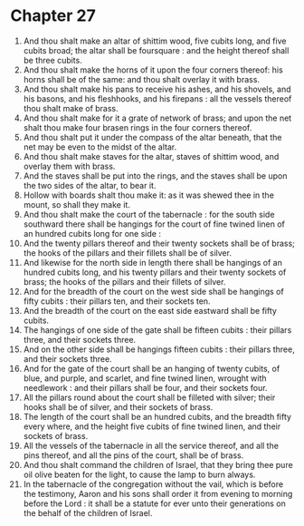 # Chapter 27

1. And thou shalt make an altar of shittim wood, five cubits long, and five cubits broad; the altar shall be foursquare : and the height thereof shall be three cubits.
2. And thou shalt make the horns of it upon the four corners thereof: his horns shall be of the same: and thou shalt overlay it with brass.
3. And thou shalt make his pans to receive his ashes, and his shovels, and his basons, and his fleshhooks, and his firepans : all the vessels thereof thou shalt make of brass.
4. And thou shalt make for it a grate of network of brass; and upon the net shalt thou make four brasen rings in the four corners thereof.
5. And thou shalt put it under the compass of the altar beneath, that the net may be even to the midst of the altar.
6. And thou shalt make staves for the altar, staves of shittim wood, and overlay them with brass.
7. And the staves shall be put into the rings, and the staves shall be upon the two sides of the altar, to bear it.
8. Hollow with boards shalt thou make it: as it was shewed thee in the mount, so shall they make it.
9. And thou shalt make the court of the tabernacle : for the south side southward there shall be hangings for the court of fine twined linen of an hundred cubits long for one side :
10. And the twenty pillars thereof and their twenty sockets shall be of brass; the hooks of the pillars and their fillets shall be of silver.
11. And likewise for the north side in length there shall be hangings of an hundred cubits long, and his twenty pillars and their twenty sockets of brass; the hooks of the pillars and their fillets of silver.
12. And for the breadth of the court on the west side shall be hangings of fifty cubits : their pillars ten, and their sockets ten.
13. And the breadth of the court on the east side eastward shall be fifty cubits.
14. The hangings of one side of the gate shall be fifteen cubits : their pillars three, and their sockets three.
15. And on the other side shall be hangings fifteen cubits : their pillars three, and their sockets three.
16. And for the gate of the court shall be an hanging of twenty cubits, of blue, and purple, and scarlet, and fine twined linen, wrought with needlework : and their pillars shall be four, and their sockets four.
17. All the pillars round about the court shall be filleted with silver; their hooks shall be of silver, and their sockets of brass.
18. The length of the court shall be an hundred cubits, and the breadth fifty every where, and the height five cubits of fine twined linen, and their sockets of brass.
19. All the vessels of the tabernacle in all the service thereof, and all the pins thereof, and all the pins of the court, shall be of brass.
20. And thou shalt command the children of Israel, that they bring thee pure oil olive beaten for the light, to cause the lamp to burn always.
21. In the tabernacle of the congregation without the vail, which is before the testimony, Aaron and his sons shall order it from evening to morning before the Lord : it shall be a statute for ever unto their generations on the behalf of the children of Israel.

